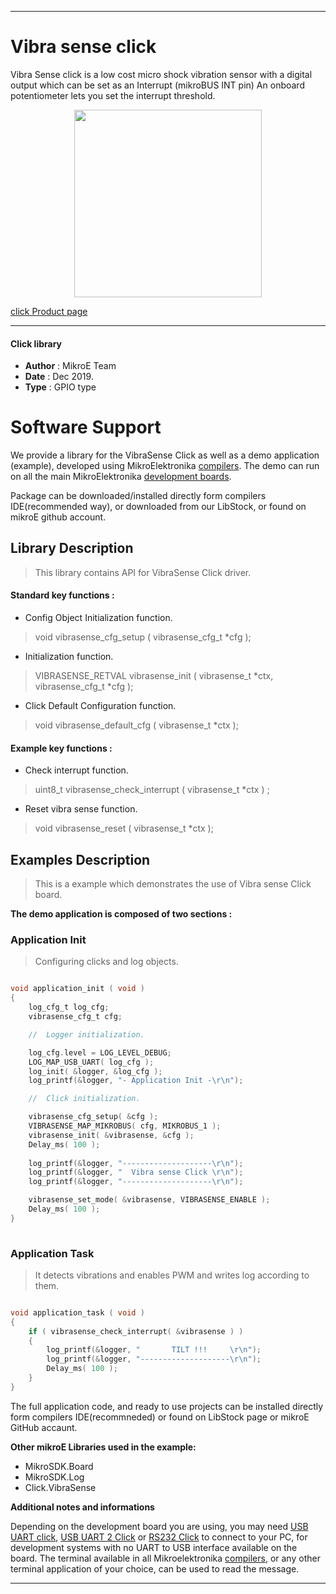 

---
# Vibra sense click

Vibra Sense click is a low cost micro shock vibration sensor with a digital output which can be set as an Interrupt (mikroBUS INT pin) An onboard potentiometer lets you set the interrupt threshold.

<p align="center">
  <img src="https://download.mikroe.com/images/click_for_ide/vibrasense_click.png" height=300px>
</p>

[click Product page](https://www.mikroe.com/vibra-sense-click)

---


#### Click library 

- **Author**        : MikroE Team
- **Date**          : Dec 2019.
- **Type**          : GPIO type


# Software Support

We provide a library for the VibraSense Click 
as well as a demo application (example), developed using MikroElektronika 
[compilers](https://shop.mikroe.com/compilers). 
The demo can run on all the main MikroElektronika [development boards](https://shop.mikroe.com/development-boards).

Package can be downloaded/installed directly form compilers IDE(recommended way), or downloaded from our LibStock, or found on mikroE github account. 

## Library Description

> This library contains API for VibraSense Click driver.

#### Standard key functions :

- Config Object Initialization function.
> void vibrasense_cfg_setup ( vibrasense_cfg_t *cfg ); 
 
- Initialization function.
> VIBRASENSE_RETVAL vibrasense_init ( vibrasense_t *ctx, vibrasense_cfg_t *cfg );

- Click Default Configuration function.
> void vibrasense_default_cfg ( vibrasense_t *ctx );


#### Example key functions :

- Check interrupt function.
> uint8_t vibrasense_check_interrupt ( vibrasense_t *ctx ) ;
 
- Reset vibra sense function.
> void vibrasense_reset ( vibrasense_t *ctx );

## Examples Description

> 
> This is a example which demonstrates the use of Vibra sense Click board.
> 

**The demo application is composed of two sections :**

### Application Init 

>
> Configuring clicks and log objects.
> 

```c

void application_init ( void )
{
    log_cfg_t log_cfg;
    vibrasense_cfg_t cfg;

    //  Logger initialization.

    log_cfg.level = LOG_LEVEL_DEBUG;
    LOG_MAP_USB_UART( log_cfg );
    log_init( &logger, &log_cfg );
    log_printf(&logger, "- Application Init -\r\n");

    //  Click initialization.

    vibrasense_cfg_setup( &cfg );
    VIBRASENSE_MAP_MIKROBUS( cfg, MIKROBUS_1 );
    vibrasense_init( &vibrasense, &cfg );
    Delay_ms( 100 );
    
    log_printf(&logger, "--------------------\r\n");
    log_printf(&logger, "  Vibra sense Click \r\n");
    log_printf(&logger, "--------------------\r\n");

    vibrasense_set_mode( &vibrasense, VIBRASENSE_ENABLE );
    Delay_ms( 100 );
}
  
```

### Application Task

>
> It detects vibrations and enables PWM and writes log according to them.
> 

```c

void application_task ( void )
{
    if ( vibrasense_check_interrupt( &vibrasense ) )
    {
        log_printf(&logger, "       TILT !!!     \r\n");
        log_printf(&logger, "--------------------\r\n");
        Delay_ms( 100 );
    }
} 

```

The full application code, and ready to use projects can be  installed directly form compilers IDE(recommneded) or found on LibStock page or mikroE GitHub accaunt.

**Other mikroE Libraries used in the example:** 

- MikroSDK.Board
- MikroSDK.Log
- Click.VibraSense

**Additional notes and informations**

Depending on the development board you are using, you may need 
[USB UART click](https://shop.mikroe.com/usb-uart-click), 
[USB UART 2 Click](https://shop.mikroe.com/usb-uart-2-click) or 
[RS232 Click](https://shop.mikroe.com/rs232-click) to connect to your PC, for 
development systems with no UART to USB interface available on the board. The 
terminal available in all Mikroelektronika 
[compilers](https://shop.mikroe.com/compilers), or any other terminal application 
of your choice, can be used to read the message.



---
